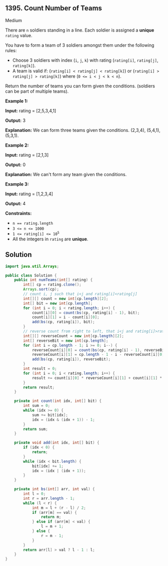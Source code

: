 ## 1395\. Count Number of Teams

Medium

There are `n` soldiers standing in a line. Each soldier is assigned a **unique** `rating` value.

You have to form a team of 3 soldiers amongst them under the following rules:

*   Choose 3 soldiers with index (`i`, `j`, `k`) with rating (`rating[i]`, `rating[j]`, `rating[k]`).
*   A team is valid if: (`rating[i] < rating[j] < rating[k]`) or (`rating[i] > rating[j] > rating[k]`) where (`0 <= i < j < k < n`).

Return the number of teams you can form given the conditions. (soldiers can be part of multiple teams).

**Example 1:**

**Input:** rating = [2,5,3,4,1]

**Output:** 3

**Explanation:** We can form three teams given the conditions. (2,3,4), (5,4,1), (5,3,1). 

**Example 2:**

**Input:** rating = [2,1,3]

**Output:** 0

**Explanation:** We can't form any team given the conditions. 

**Example 3:**

**Input:** rating = [1,2,3,4]

**Output:** 4 

**Constraints:**

*   `n == rating.length`
*   `3 <= n <= 1000`
*   <code>1 <= rating[i] <= 10<sup>5</sup></code>
*   All the integers in `rating` are **unique**.

## Solution

```java
import java.util.Arrays;

public class Solution {
    public int numTeams(int[] rating) {
        int[] cp = rating.clone();
        Arrays.sort(cp);
        // count i, j such that i<j and rating[i]<rating[j]
        int[][] count = new int[cp.length][2];
        int[] bit = new int[cp.length];
        for (int i = 0; i < rating.length; i++) {
            count[i][0] = count(bs(cp, rating[i] - 1), bit);
            count[i][1] = i - count[i][0];
            add(bs(cp, rating[i]), bit);
        }
        // reverse count from right to left, that i<j and rating[i]>rating[j]
        int[][] reverseCount = new int[cp.length][2];
        int[] reverseBit = new int[cp.length];
        for (int i = cp.length - 1; i >= 0; i--) {
            reverseCount[i][0] = count(bs(cp, rating[i] - 1), reverseBit);
            reverseCount[i][1] = cp.length - 1 - i - reverseCount[i][0];
            add(bs(cp, rating[i]), reverseBit);
        }
        int result = 0;
        for (int i = 0; i < rating.length; i++) {
            result += count[i][0] * reverseCount[i][1] + count[i][1] * reverseCount[i][0];
        }
        return result;
    }

    private int count(int idx, int[] bit) {
        int sum = 0;
        while (idx >= 0) {
            sum += bit[idx];
            idx = (idx & (idx + 1)) - 1;
        }
        return sum;
    }

    private void add(int idx, int[] bit) {
        if (idx < 0) {
            return;
        }
        while (idx < bit.length) {
            bit[idx] += 1;
            idx = (idx | (idx + 1));
        }
    }

    private int bs(int[] arr, int val) {
        int l = 0;
        int r = arr.length - 1;
        while (l < r) {
            int m = l + (r - l) / 2;
            if (arr[m] == val) {
                return m;
            } else if (arr[m] < val) {
                l = m + 1;
            } else {
                r = m - 1;
            }
        }
        return arr[l] > val ? l - 1 : l;
    }
}
```